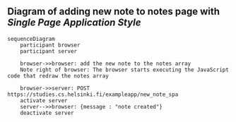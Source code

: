 ## Diagram of adding new note to notes page with _Single Page Application Style_
```mermaid
sequenceDiagram
    participant browser
    participant server

    browser->>browser: add the new note to the notes array
    Note right of browser: The browser starts executing the JavaScript code that redraw the notes array

    browser->>server: POST https://studies.cs.helsinki.fi/exampleapp/new_note_spa
    activate server
    server-->>browser: {message : "note created"}
    deactivate server
```
